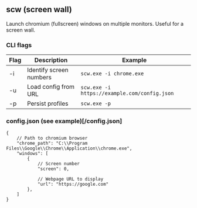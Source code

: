 ## scw (screen wall)
Launch chromium (fullscreen) windows on multiple monitors. Useful for a screen wall.

### CLI flags
| Flag      | Description             | Example                                      |
| --------- | ----------------------- | -------------------------------------------- |
| -i <path> | Identify screen numbers | `scw.exe -i chrome.exe`                      |
| -u <url>  | Load config from URL    | `scw.exe -i https://example.com/config.json` |
| -p        | Persist profiles        | `scw.exe -p`                                 |

### config.json (see example)[/config.json]
```jsonc
{
    // Path to chromium browser
    "chrome_path": "C:\\Program Files\\Google\\Chrome\\Application\\chrome.exe",
    "windows": [
        {
            // Screen number
            "screen": 0,

            // Webpage URL to display
            "url": "https://google.com"
        },
    ]
}
```